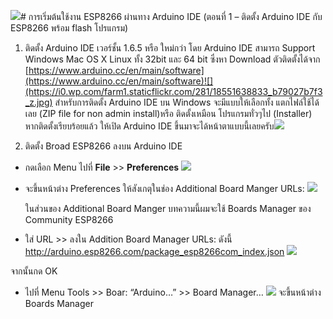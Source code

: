 ![](https://i1.wp.com/farm4.staticflickr.com/3956/18553130984_b97117b088_z.jpg?zoom=2&resize=474%2C521&ssl=1)# การเริ่มต้นใช้งาน ESP8266 ผ่านทาง Arduino IDE (ตอนที่ 1 – ติดตั้ง Arduino IDE กับ ESP8266 พร้อม flash โปรแกรม)

1. ติดตั้ง Arduino IDE เวอร์ชั้น 1.6.5 หรือ ใหม่กว่า โดย Arduino IDE สามารถ Support  Windows Mac OS X Linux ทั้ง 32bit และ 64 bit ซึ่งหา Download ตัวติดตั้งได้จาก [https://www.arduino.cc/en/main/software](https://www.arduino.cc/en/main/software)![](https://i0.wp.com/farm1.staticflickr.com/281/18551638833_b79027b7f3_z.jpg)
สำหรับการติดตั้ง Arduino IDE บน Windows จะมีแบบให้เลือกทั้ง แตกไฟล์ใช้ได้เลย (ZIP file for non admin install)หรือ ติดตั้งเหมือน โปรแกรมทั่วๆไป (Installer) หากติดตั้งเรียบร้อยแล้ว ให้เปิด Arduino IDE ขึ้นมาจะได้หน้าตาแบบนี้เลยครับ![](https://i1.wp.com/farm1.staticflickr.com/285/18984844170_15ffb0b09c_z.jpg?zoom=2&resize=474%2C546&ssl=1)

2. ติดตั้ง Broad ESP8266 ลงบน Arduino IDE
  * กดเลือก Menu ไปที่ **File** >> **Preferences**
![](https://i1.wp.com/farm4.staticflickr.com/3765/19166802792_494dd9b621_z.jpg?zoom=2&resize=474%2C541&ssl=1)
  * จะขึ้นหน้าต่าง Preferences  ให้สังเกตุในช่อง Additional Board Manger URLs:
  ![](https://i2.wp.com/farm1.staticflickr.com/277/19179043611_92157254b2_z.jpg?zoom=2&resize=474%2C314&ssl=1)
  
    ในส่วนของ Additional Board Manger  บทความนี้ผมจะใช้ Boards Manager ของ Community ESP8266

  * ใส่ URL >> ลงใน Addition Board Manager URLs: ดังนี้ http://arduino.esp8266.com/package_esp8266com_index.json
  ![](https://i2.wp.com/farm1.staticflickr.com/513/19179168771_4776115428_z.jpg?zoom=2&resize=474%2C313&ssl=1)
  
  จากนั้นกด OK

  * ไปที่ Menu Tools >> Boar: “Arduino…” >> Board Manager…
   ![](https://i1.wp.com/farm4.staticflickr.com/3956/18553130984_b97117b088_z.jpg?zoom=2&resize=474%2C521&ssl=1)
จะขึ้นหน้าต่าง Boards Manager